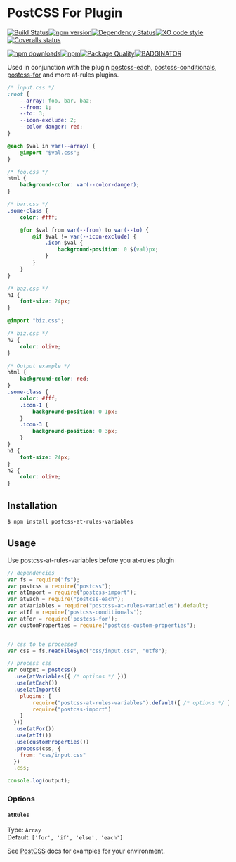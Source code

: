 # PostCSS For Plugin
[![Build Status](https://img.shields.io/travis/GitScrum/postcss-at-rules-variables.svg?style=flat-square)](https://travis-ci.org/GitScrum/postcss-at-rules-variables)[![npm version](https://img.shields.io/npm/v/postcss-at-rules-variables.svg?style=flat-square)](https://www.npmjs.com/package/postcss-at-rules-variables)[![Dependency Status](https://david-dm.org/gitscrum/postcss-at-rules-variables.svg?style=flat-square)](https://david-dm.org/gitscrum/postcss-at-rules-variables)[![XO code style](https://img.shields.io/badge/code_style-XO-5ed9c7.svg?style=flat-square)](https://github.com/sindresorhus/xo)[![Coveralls status](https://img.shields.io/coveralls/GitScrum/postcss-at-rules-variables.svg?style=flat-square)](https://coveralls.io/r/GitScrum/postcss-at-rules-variables)

[![npm downloads](https://img.shields.io/npm/dm/postcss-at-rules-variables.svg?style=flat-square)](https://www.npmjs.com/package/postcss-at-rules-variables)[![npm](https://img.shields.io/npm/dt/postcss-at-rules-variables.svg?style=flat-square)](https://www.npmjs.com/package/postcss-at-rules-variables)[![Package Quality](http://npm.packagequality.com/shield/postcss-at-rules-variables.svg?style=flat-square)](http://packagequality.com/#?package=postcss-at-rules-variables)[![BADGINATOR](https://badginator.herokuapp.com/gitscrum/postcss-at-rules-variables.svg?style=flat-square)](https://github.com/gitscrum/postcss-at-rules-variables)

Used in conjunction with the plugin [postcss-each], [postcss-conditionals], [postcss-for] and more at-rules plugins.


```css
/* input.css */
:root {
	--array: foo, bar, baz;
	--from: 1;
	--to: 3;
	--icon-exclude: 2;
	--color-danger: red;
}

@each $val in var(--array) {
	@import "$val.css";
}
```

```css
/* foo.css */
html {
	background-color: var(--color-danger);
}
```

```css
/* bar.css */
.some-class {
	color: #fff;

	@for $val from var(--from) to var(--to) {
		@if $val != var(--icon-exclude) {
			.icon-$val {
				background-position: 0 $(val)px;
			}
		}
	}
}
```

```css
/* baz.css */
h1 {
	font-size: 24px;
}

@import "biz.css";
```

```css
/* biz.css */
h2 {
	color: olive;
}
```

```css
/* Output example */
html {
	background-color: red;
}
.some-class {
	color: #fff;
	.icon-1 {
		background-position: 0 1px;
	}
	.icon-3 {
		background-position: 0 3px;
	}
}
h1 {
	font-size: 24px;
}
h2 {
	color: olive;
}

```

## Installation

```console
$ npm install postcss-at-rules-variables
```

## Usage
Use postcss-at-rules-variables before you at-rules plugin

```js
// dependencies
var fs = require("fs");
var postcss = require("postcss");
var atImport = require("postcss-import");
var atEach = require("postcss-each");
var atVariables = require("postcss-at-rules-variables").default;
var atIf = require('postcss-conditionals');
var atFor = require('postcss-for');
var customProperties = require("postcss-custom-properties");


// css to be processed
var css = fs.readFileSync("css/input.css", "utf8");

// process css
var output = postcss()
  .use(atVariables({ /* options */ }))
  .use(atEach())
  .use(atImport({
  	plugins: [
  		require("postcss-at-rules-variables").default({ /* options */ }),
  		require("postcss-import")
  	]
  }))
  .use(atFor())
  .use(atIf())
  .use(customProperties())
  .process(css, {
    from: "css/input.css"
  })
  .css;

console.log(output);
```

### Options

#### `atRules`

Type: `Array`  
Default: `['for', 'if', 'else', 'each']`

See [PostCSS](https://github.com/postcss/postcss) docs for examples for your environment.

[postcss-conditionals]:		https://github.com/andyjansson/postcss-conditionals
[postcss-each]:				https://github.com/outpunk/postcss-each
[postcss-for]:				https://github.com/antyakushev/postcss-for
